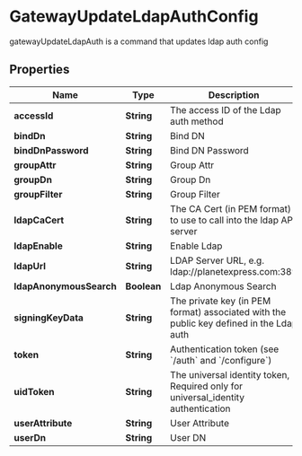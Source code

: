 

# GatewayUpdateLdapAuthConfig

gatewayUpdateLdapAuth is a command that updates ldap auth config
## Properties

Name | Type | Description | Notes
------------ | ------------- | ------------- | -------------
**accessId** | **String** | The access ID of the Ldap auth method |  [optional]
**bindDn** | **String** | Bind DN |  [optional]
**bindDnPassword** | **String** | Bind DN Password |  [optional]
**groupAttr** | **String** | Group Attr |  [optional]
**groupDn** | **String** | Group Dn |  [optional]
**groupFilter** | **String** | Group Filter |  [optional]
**ldapCaCert** | **String** | The CA Cert (in PEM format) to use to call into the ldap API server |  [optional]
**ldapEnable** | **String** | Enable Ldap |  [optional]
**ldapUrl** | **String** | LDAP Server URL, e.g. ldap://planetexpress.com:389 |  [optional]
**ldapAnonymousSearch** | **Boolean** | Ldap Anonymous Search |  [optional]
**signingKeyData** | **String** | The private key (in PEM format) associated with the public key defined in the Ldap auth |  [optional]
**token** | **String** | Authentication token (see &#x60;/auth&#x60; and &#x60;/configure&#x60;) |  [optional]
**uidToken** | **String** | The universal identity token, Required only for universal_identity authentication |  [optional]
**userAttribute** | **String** | User Attribute |  [optional]
**userDn** | **String** | User DN |  [optional]



